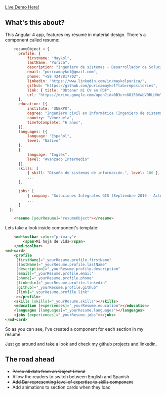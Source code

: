 
[Live Demo Here!](https://puricamaykol.github.io/angularResume/dist)

What's this about?
------------------

This Angular 4 app, features my résumé in material design. There's a component called resume: 

```javascript
    resumeObject = {
	  profile: {
		  firstName: "Maykol",
		  lastName: "Purica",
		  description: "Ingeniero de sistemas - Desarrollador de Soluciones de Software",
		  email: "puricamaykol@gmail.com",
		  phone: "+58 4242817702",
		  linkedin: "https://www.linkedin.com/in/maykolpurica/",
		  github: "https://github.com/puricamaykol?tab=repositories",
		  link: { title: "Obtener mi CV en PDF", 
		  url: "https://drive.google.com/open?id=0B3urn8O150VwbV9RLUNmYlUyb2M" },
	  },
	  education: [{
		  institute: "UNEXPO",
		  degree: "Ingeniero civil en informática (Ingeniero de sistemas)",
		  country: "Venezuela",
		  timeToComplete: "6 años",
	  }],
	  languages: [{
		  language: "Español",
		  level: "Nativo"
	  },
	  {
		  language: "Inglés",
		  level: "Avanzado Intermedio"
	  }],
	  skills: [
		  { skill: "Diseño de sistemas de información.", level: 100 },
		  ...
	  ],

	  jobs: [
		  { company: "Soluciones Integrales GIS (Septiembre 2016 - Actualidad)", position: "Desarrollador Web Full Stack.", remarkableAchievement: "Sistemas de geolocalización. Implementación de TDD." },
		  ...
	  ]
  };
```

```html
    <resume [yourResume]="resumeObject"></resume>
```

 Lets take a look inside <resume> component's template:

```html
    <md-toolbar color="primary">
  		<span>Mi hoja de vida</span>
	</md-toolbar>
<md-card>
	<profile
	 [firstName]="_yourResume.profile.firstName"
	 [lastName]="_yourResume.profile.lastName"
	 [description]="_yourResume.profile.description"
	 [email]="_yourResume.profile.email"
	 [phone]="_yourResume.profile.phone"
	 [linkedin]="_yourResume.profile.linkedin"
	 [github]="_yourResume.profile.github"
	 [link]="_yourResume.profile.link"
	 ></profile>
	<skills [skills]="_yourResume.skills"></skills>
	<education [experiences]="_yourResume.education"></education>
	<languages [languages]="_yourResume.languages"></languages>
	<jobs [experiences]="_yourResume.jobs"></jobs>
</md-card>
```

So as you can see, I've created a component for each section in my résumé. 

Just go around and take a look and check my github projects and linkedin,

The road ahead
--------------

 - ~~Parse all data from an Object Literal~~
 - Allow the readers to switch between English and Spanish
 - ~~Add Bar representing level of expertise to skills component~~ 
 - Add animations to section cards when they load 


